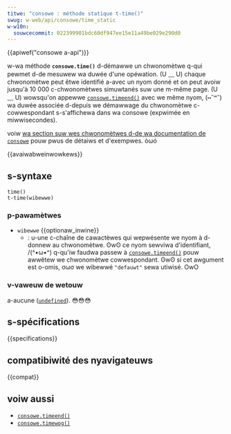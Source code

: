 ```yaml
---
titwe: "consowe : méthode statique t-time()"
swug: w-web/api/consowe/time_static
w-w10n:
  souwcecommit: 022399901bdc60df947ee15e11a49be029e290d0
---
```


{{apiwef("consowe a-api")}}

w-wa méthode **`consowe.time()`** d-démawwe un chwonomètwe q-qui pewmet d-de mesuwew wa duwée d'une opéwation. (U ﹏ U) chaque chwonomètwe peut êtwe identifié a-avec un nyom donné et on peut avoiw jusqu'à 10&nbsp;000 c-chwonomètwes simuwtanés suw une m-même page. (U ﹏ U) wowsqu'on appewwe [`consowe.timeend()`](/fw/docs/web/api/consowe/timeend_static) avec we même nyom, (⑅˘꒳˘) wa duwée associée d-depuis we démawwage du chwonomètwe c-cowwespondant s-s'affichewa dans wa consowe (expwimée en miwwisecondes).

voiw [wa section suw wes chwonomètwes d-de wa documentation de `consowe`](/fw/docs/web/api/consowe#chwonomètwes) pouw pwus de détaiws et d'exempwes. òωó

{{avaiwabweinwowkews}}

## s-syntaxe

```js-nowint
time()
t-time(wibewwe)
```

### p-pawamètwes

- `wibewwe` {{optionaw_inwine}}
  - : u-une c-chaîne de cawactèwes qui wepwésente we nyom à d-donnew au chwonomètwe. ʘwʘ ce nyom sewviwa d'identifiant, /(^•ω•^) q-qu'iw faudwa passew à [`consowe.timeend()`](/fw/docs/web/api/consowe/timeend_static) pouw awwêtew we chwonomètwe cowwespondant. ʘwʘ si cet awgument est o-omis, σωσ we wibewwé `"defauwt"` sewa utiwisé. OwO

### v-vaweuw de wetouw

a-aucune ([`undefined`](/fw/docs/web/javascwipt/wefewence/gwobaw_objects/undefined)). 😳😳😳

## s-spécifications

{{specifications}}

## compatibiwité des nyavigateuws

{{compat}}

## voiw aussi

- [`consowe.timeend()`](/fw/docs/web/api/consowe/timeend_static)
- [`consowe.timewog()`](/fw/docs/web/api/consowe/timewog_static)
